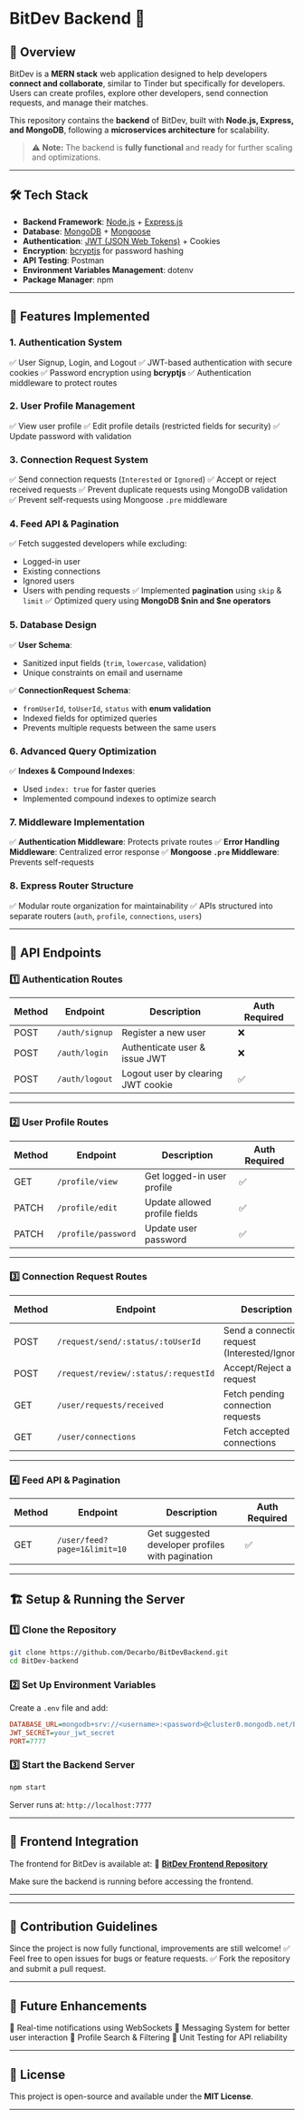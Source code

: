 # BitDev Backend 🚀

## 📌 Overview
BitDev is a **MERN stack** web application designed to help developers **connect and collaborate**, similar to Tinder but specifically for developers. Users can create profiles, explore other developers, send connection requests, and manage their matches.

This repository contains the **backend** of BitDev, built with **Node.js, Express, and MongoDB**, following a **microservices architecture** for scalability.

> ⚠️ **Note:** The backend is **fully functional** and ready for further scaling and optimizations.

---




## 🛠️ Tech Stack
- **Backend Framework**: [Node.js](https://nodejs.org/en) + [Express.js](https://expressjs.com/)
- **Database**: [MongoDB](https://www.mongodb.com/) + [Mongoose](https://mongoosejs.com/)
- **Authentication**: [JWT (JSON Web Tokens)](https://jwt.io/) + Cookies
- **Encryption**: [bcryptjs](https://www.npmjs.com/package/bcryptjs) for password hashing
- **API Testing**: Postman
- **Environment Variables Management**: dotenv
- **Package Manager**: npm

---

## 🔑 Features Implemented

### **1. Authentication System**
✅ User Signup, Login, and Logout
✅ JWT-based authentication with secure cookies
✅ Password encryption using **bcryptjs**
✅ Authentication middleware to protect routes

### **2. User Profile Management**
✅ View user profile
✅ Edit profile details (restricted fields for security)
✅ Update password with validation

### **3. Connection Request System**
✅ Send connection requests (`Interested` or `Ignored`)
✅ Accept or reject received requests
✅ Prevent duplicate requests using MongoDB validation
✅ Prevent self-requests using Mongoose `.pre` middleware

### **4. Feed API & Pagination**
✅ Fetch suggested developers while excluding:
   - Logged-in user
   - Existing connections
   - Ignored users
   - Users with pending requests
✅ Implemented **pagination** using `skip` & `limit`
✅ Optimized query using **MongoDB $nin and $ne operators**

### **5. Database Design**
✅ **User Schema**:
   - Sanitized input fields (`trim`, `lowercase`, validation)
   - Unique constraints on email and username

✅ **ConnectionRequest Schema**:
   - `fromUserId`, `toUserId`, `status` with **enum validation**
   - Indexed fields for optimized queries
   - Prevents multiple requests between the same users

### **6. Advanced Query Optimization**
✅ **Indexes & Compound Indexes**:
   - Used `index: true` for faster queries
   - Implemented compound indexes to optimize search

### **7. Middleware Implementation**
✅ **Authentication Middleware**: Protects private routes
✅ **Error Handling Middleware**: Centralized error response
✅ **Mongoose `.pre` Middleware**: Prevents self-requests

### **8. Express Router Structure**
✅ Modular route organization for maintainability
✅ APIs structured into separate routers (`auth`, `profile`, `connections`, `users`)

---

## 🚀 API Endpoints

### **1️⃣ Authentication Routes**
| Method | Endpoint      | Description          | Auth Required |
|--------|--------------|----------------------|--------------|
| POST   | `/auth/signup` | Register a new user | ❌ |
| POST   | `/auth/login` | Authenticate user & issue JWT | ❌ |
| POST   | `/auth/logout` | Logout user by clearing JWT cookie | ✅ |

---

### **2️⃣ User Profile Routes**
| Method | Endpoint           | Description              | Auth Required |
|--------|-------------------|------------------------|--------------|
| GET    | `/profile/view`   | Get logged-in user profile | ✅ |
| PATCH  | `/profile/edit`   | Update allowed profile fields | ✅ |
| PATCH  | `/profile/password` | Update user password | ✅ |

---

### **3️⃣ Connection Request Routes**
| Method | Endpoint                                    | Description                 | Auth Required |
|--------|--------------------------------------------|-----------------------------|--------------|
| POST   | `/request/send/:status/:toUserId`         | Send a connection request (Interested/Ignored) | ✅ |
| POST   | `/request/review/:status/:requestId`      | Accept/Reject a request | ✅ |
| GET    | `/user/requests/received`                 | Fetch pending connection requests | ✅ |
| GET    | `/user/connections`                       | Fetch accepted connections | ✅ |

---

### **4️⃣ Feed API & Pagination**
| Method | Endpoint      | Description                              | Auth Required |
|--------|--------------|----------------------------------------|--------------|
| GET    | `/user/feed?page=1&limit=10` | Get suggested developer profiles with pagination | ✅ |

---

## 🏗️ Setup & Running the Server

### **1️⃣ Clone the Repository**
```bash
git clone https://github.com/Decarbo/BitDevBackend.git
cd BitDev-backend
```

### **2️⃣ Set Up Environment Variables**
Create a `.env` file and add:
```ini
DATABASE_URL=mongodb+srv://<username>:<password>@cluster0.mongodb.net/BitDev
JWT_SECRET=your_jwt_secret
PORT=7777
```

### **3️⃣ Start the Backend Server**
```bash
npm start
```
Server runs at: `http://localhost:7777`

---

## 🔗 Frontend Integration
The frontend for BitDev is available at:
🔗 **[BitDev Frontend Repository](https://github.com/Decarbo/BitDevFrontend)**

Make sure the backend is running before accessing the frontend.

---

---

## 📢 Contribution Guidelines
Since the project is now fully functional, improvements are still welcome!
✅ Feel free to open issues for bugs or feature requests.
✅ Fork the repository and submit a pull request.

---

## 📌 Future Enhancements
🔹 Real-time notifications using WebSockets
🔹 Messaging System for better user interaction
🔹 Profile Search & Filtering
🔹 Unit Testing for API reliability

---

## 📜 License
This project is open-source and available under the **MIT License**.

---
